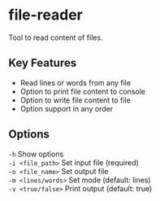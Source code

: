 # file-reader
Tool to read content of files.

## Key Features
* Read lines or words from any file
* Option to print file content to console
* Option to write file content to file 
* Option support in any order

## Options
```-h```               Show options  
```-i <file_path>```   Set input file (required)  
```-o <file_name>```   Set output file  
```-m <lines/words>``` Set mode (default: lines)  
```-v <true/false>```  Print output (default: true)  
